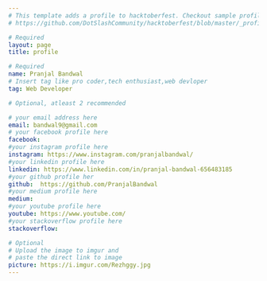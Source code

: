 ```yaml
---
# This template adds a profile to hacktoberfest. Checkout sample profile at
# https://github.com/DotSlashCommunity/hacktoberfest/blob/master/_profile/ksdme.md

# Required
layout: page
title: profile

# Required
name: Pranjal Bandwal
# Insert tag like pro coder,tech enthusiast,web devloper
tag: Web Developer

# Optional, atleast 2 recommended

# your email address here
email: bandwal9@gmail.com
# your facebook profile here
facebook: 
#your instagram profile here
instagram: https://www.instagram.com/pranjalbandwal/
#your linkedin profile here
linkedin: https://www.linkedin.com/in/pranjal-bandwal-656483185
#your github profile her
github:  https://github.com/PranjalBandwal
#your medium profile here
medium: 
#your youtube profile here
youtube: https://www.youtube.com/
#your stackoverflow profile here
stackoverflow: 

# Optional
# Upload the image to imgur and
# paste the direct link to image
picture: https://i.imgur.com/Rezhggy.jpg
---
```


